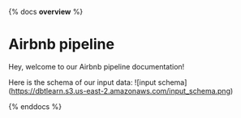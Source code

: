 {% docs __overview__ %}
# Airbnb pipeline

Hey, welcome to our Airbnb pipeline documentation!

Here is the schema of our input data:
![input schema] (https://dbtlearn.s3.us-east-2.amazonaws.com/input_schema.png)

{% enddocs %}